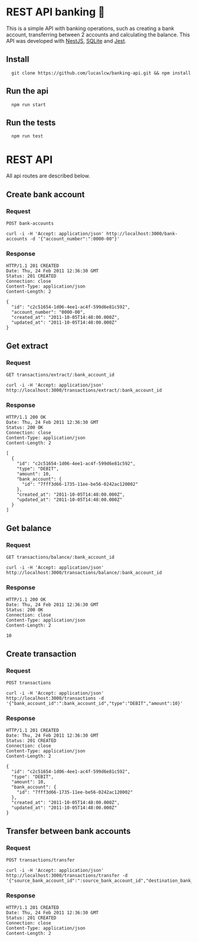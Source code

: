 # REST API banking 🏦

This is a simple API with banking operations, such as creating a bank account, transferring between 2 accounts and calculating the balance. This API was developed with [NestJS](https://docs.nestjs.com/), [SQLite](https://www.sqlite.org/index.html) and [Jest](https://jestjs.io/pt-BR/).

## Install

      git clone https://github.com/lucaslcw/banking-api.git && npm install

## Run the api

      npm run start

## Run the tests

      npm run test

# REST API

All api routes are described below.

## Create bank account

### Request

`POST bank-accounts`

    curl -i -H 'Accept: application/json' http://localhost:3000/bank-accounts -d '{"account_number":":0000-00"}'

### Response

    HTTP/1.1 201 CREATED
    Date: Thu, 24 Feb 2011 12:36:30 GMT
    Status: 201 CREATED
    Connection: close
    Content-Type: application/json
    Content-Length: 2

    {
      "id": "c2c51654-1d06-4ee1-ac4f-599d6e81c592",
      "account_number": "0000-00",
      "created_at": "2011-10-05T14:48:00.000Z",
      "updated_at": "2011-10-05T14:48:00.000Z"
    }

## Get extract

### Request

`GET transactions/extract/:bank_account_id`

    curl -i -H 'Accept: application/json' http://localhost:3000/transactions/extract/:bank_account_id

### Response

    HTTP/1.1 200 OK
    Date: Thu, 24 Feb 2011 12:36:30 GMT
    Status: 200 OK
    Connection: close
    Content-Type: application/json
    Content-Length: 2

    [
      {
        "id": "c2c51654-1d06-4ee1-ac4f-599d6e81c592",
        "type": "DEBIT",
        "amount": 10,
        "bank_account": {
          "id": "7fff3d66-1735-11ee-be56-0242ac120002"
        },
        "created_at": "2011-10-05T14:48:00.000Z",
        "updated_at": "2011-10-05T14:48:00.000Z"
      }
    ]

## Get balance

### Request

`GET transactions/balance/:bank_account_id`

    curl -i -H 'Accept: application/json' http://localhost:3000/transactions/balance/:bank_account_id

### Response

    HTTP/1.1 200 OK
    Date: Thu, 24 Feb 2011 12:36:30 GMT
    Status: 200 OK
    Connection: close
    Content-Type: application/json
    Content-Length: 2

    10

## Create transaction

### Request

`POST transactions`

    curl -i -H 'Accept: application/json' http://localhost:3000/transactions -d '{"bank_account_id":":bank_account_id","type":"DEBIT","amount":10}'

### Response

    HTTP/1.1 201 CREATED
    Date: Thu, 24 Feb 2011 12:36:30 GMT
    Status: 201 CREATED
    Connection: close
    Content-Type: application/json
    Content-Length: 2

    {
      "id": "c2c51654-1d06-4ee1-ac4f-599d6e81c592",
      "type": "DEBIT",
      "amount": 10,
      "bank_account": {
        "id": "7fff3d66-1735-11ee-be56-0242ac120002"
      },
      "created_at": "2011-10-05T14:48:00.000Z",
      "updated_at": "2011-10-05T14:48:00.000Z"
    }

## Transfer between bank accounts

### Request

`POST transactions/transfer`

    curl -i -H 'Accept: application/json' http://localhost:3000/transactions/transfer -d '{"source_bank_account_id":":source_bank_account_id","destination_bank_account_id":":destination_bank_account_id","amount":10}'

### Response

    HTTP/1.1 201 CREATED
    Date: Thu, 24 Feb 2011 12:36:30 GMT
    Status: 201 CREATED
    Connection: close
    Content-Type: application/json
    Content-Length: 2

    
